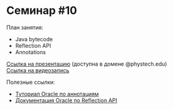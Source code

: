 # Семинар #10

План занятия:  
- Java bytecode
- Reflection API
- Annotations


[Ссылка на презентацию](https://docs.google.com/presentation/d/1ggMWoRmWScQvBxuOrAJ3AB_q63MRiT3ABU_YSWmvRuk/edit#slide=id.p) (доступна в домене @phystech.edu)  
[Ссылка на видеозапись](https://www.youtube.com/watch?v=icihOh3nL8Y&list=PLZ0EIBIj8ujklVOhYw-JN2M0ockGj-bOq&index=10)

Полезные ссылки:  
- [Туториал Oracle по аннотациям](https://docs.oracle.com/javase/tutorial/java/annotations/basics.html)
- [Документация Oracle по Reflection API](https://docs.oracle.com/javase/tutorial/reflect/)
